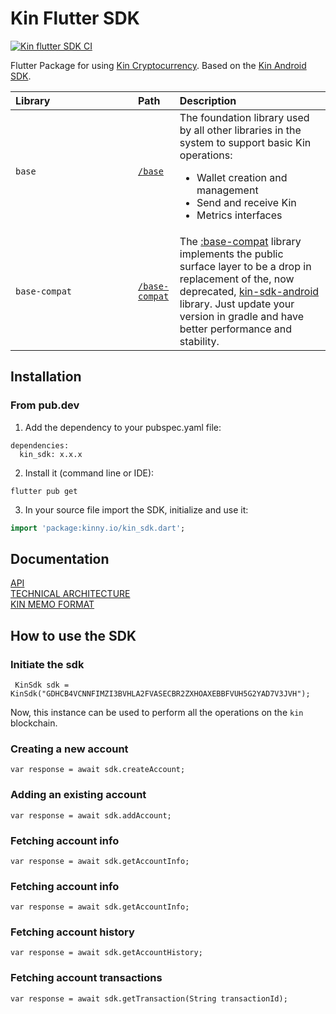 # Kin Flutter SDK
[![Kin flutter SDK CI](https://github.com/kinnytips/kin-flutter-sdk/actions/workflows/dart.yml/badge.svg)](https://github.com/kinnytips/kin-flutter-sdk/actions/workflows/dart.yml)

Flutter Package for using [Kin Cryptocurrency](https://www.kin.org/). Based on the [Kin Android SDK](https://github.com/kinecosystem/kin-android).

Library&nbsp;&nbsp;&nbsp;&nbsp;&nbsp;&nbsp;&nbsp;&nbsp;&nbsp;&nbsp;&nbsp;&nbsp;&nbsp;&nbsp;&nbsp;&nbsp;&nbsp;&nbsp;&nbsp;&nbsp;&nbsp;&nbsp;&nbsp;&nbsp;&nbsp;&nbsp;&nbsp;&nbsp;&nbsp; | Path                                                                                   | Description&nbsp;&nbsp;&nbsp;&nbsp;&nbsp;&nbsp;&nbsp;&nbsp;&nbsp;&nbsp;&nbsp;&nbsp;&nbsp;&nbsp;&nbsp;&nbsp;&nbsp;&nbsp;&nbsp;&nbsp;                                                                                                                                                                                                                                                                             |
|:--------------------------------------------------------------------------------------------------------------------------------------------------------------------------------------|:------------------------------------------------------------------------------------------|:-----------------------------------------------------------------------------------------------------------------------------|
| `base`                                                                                                                   | [`/base`](base)| The foundation library used by all other libraries in the system to support basic Kin operations: <ul><li>Wallet creation and management</li><li>Send and receive Kin</li><li>Metrics interfaces</li></ul>                                                                                |
| `base-compat`                                                                                                             | [`/base-compat`](base-compat)                                                                                                | The [:base-compat](base-compat) library implements the public surface layer to be a drop in replacement of the, now deprecated, [kin-sdk-android](https://github.com/kinecosystem/kin-sdk-android) library. Just update your version in gradle and have better performance and stability.                                                                                                       

## Installation

### From pub.dev
1. Add the dependency to your pubspec.yaml file:
```
dependencies:
  kin_sdk: x.x.x
```
2. Install it (command line or IDE):
```
flutter pub get
```
3. In your source file import the SDK, initialize and use it:
```dart
import 'package:kinny.io/kin_sdk.dart';
```

## Documentation
[API](https://docs.kin.org/agora/api) <br/>
[TECHNICAL ARCHITECTURE](https://docs.kin.org/how-it-works#kin-binary-memo-format)<br/>
[KIN MEMO FORMAT](https://github.com/kinecosystem/agora-api/blob/master/spec/memo.md)

## How to use the SDK
### Initiate the sdk

```
 KinSdk sdk = KinSdk("GDHCB4VCNNFIMZI3BVHLA2FVASECBR2ZXHOAXEBBFVUH5G2YAD7V3JVH");
```
Now, this instance can be used to perform all the operations on the `kin` blockchain.

### Creating a new account
```
var response = await sdk.createAccount;
```

### Adding an existing account
```
var response = await sdk.addAccount;
```

### Fetching account info
```
var response = await sdk.getAccountInfo;
```

### Fetching account info
```
var response = await sdk.getAccountInfo;
```

### Fetching account history
```
var response = await sdk.getAccountHistory;
```

### Fetching account transactions
```
var response = await sdk.getTransaction(String transactionId);
```
